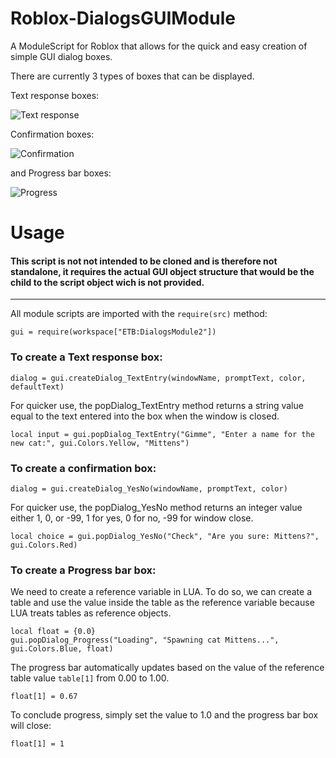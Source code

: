 # Roblox-DialogsGUIModule

A ModuleScript for Roblox that allows for the quick and easy
creation of simple GUI dialog boxes.

There are currently 3 types of boxes that can be displayed.

Text response boxes:

![Text response](http://i.imgur.com/Bs4xsSL.png)

Confirmation boxes:

![Confirmation](http://i.imgur.com/yZbtsm7.png)

and Progress bar boxes:

![Progress](http://i.imgur.com/ugoWQ9B.png)


# Usage

#### This script is not not intended to be cloned and is therefore not standalone, it requires the actual GUI object structure that would be the child to the script object wich is not provided.

---

All module scripts are imported with the `require(src)` method:

`gui = require(workspace["ETB:DialogsModule2"])`

### To create a Text response box:

`dialog = gui.createDialog_TextEntry(windowName, promptText, color, defaultText)`

For quicker use, the popDialog_TextEntry method returns a string value equal to the text entered into the box when the window is closed.

`local input = gui.popDialog_TextEntry("Gimme", "Enter a name for the new cat:", gui.Colors.Yellow, "Mittens")`

### To create a confirmation box:

`dialog = gui.createDialog_YesNo(windowName, promptText, color)`

For quicker use, the popDialog_YesNo method returns an integer value either 1, 0, or -99, 1 for yes, 0 for no, -99 for window close.

`local choice = gui.popDialog_YesNo("Check", "Are you sure: Mittens?", gui.Colors.Red)`

### To create a Progress bar box:

We need to create a reference variable in LUA. To do so, we can create a table and use the value
inside the table as the reference variable because LUA treats tables as reference objects.

```
local float = {0.0}
gui.popDialog_Progress("Loading", "Spawning cat Mittens...", gui.Colors.Blue, float)
```

The progress bar automatically updates based on the value of the reference table value `table[1]` from 0.00 to 1.00.

`float[1] = 0.67`

To conclude progress, simply set the value to 1.0 and the progress bar box will close:

`float[1] = 1`

